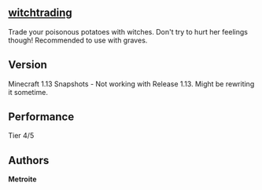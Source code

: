 ## [witchtrading](https://minhaskamal.github.io/DownGit/#/home?url=https://github.com/Metroite/datapacks/tree/master/witchtrading)

Trade your poisonous potatoes with witches. Don't try to hurt her feelings though!
Recommended to use with graves.

## Version

Minecraft 1.13 Snapshots - Not working with Release 1.13. Might be rewriting it sometime.

## Performance

Tier 4/5

## Authors

**Metroite**
